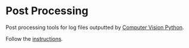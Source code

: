 # Post Processing

Post processing tools for log files outputted by [Computer Vision Python](https://github.com/UWARG/computer-vision-python).

Follow the [instructions](https://uwarg-docs.atlassian.net/wiki/x/CwBLqg).
